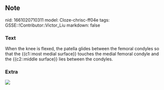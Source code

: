 ## Note
nid: 1661020710311
model: Cloze-chrisc-ff04e
tags: GSSE::!Contributor::Victor_Liu
markdown: false

### Text
When the knee is flexed, the patella glides between the femoral condyles so that the {{c1::most medial surface}} touches the medial femoral condyle and the {{c2::middle surface}} lies between the condyles.

### Extra
<img src="paste-0618c1292c18b2490659b5f1d86f20894b104f92.jpg">
